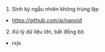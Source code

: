 1. Sinh ký ngẫu nhiên không trùng lặp
- https://github.com/ai/nanoid
2. Xử lý dữ liệu lớn, bất đồng bộ
- rxjs
